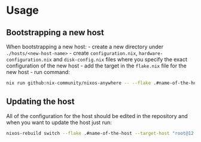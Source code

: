 # Usage

## Bootstrapping a new host

When bootstrapping a new host:
    - create a new directory under `./hosts/<new-host-name>`
    - create `configuration.nix`, `hardware-configuration.nix` and `disk-config.nix` files where you
    specify the exact configuration of the new host
    - add the target in the `flake.nix` file for the new host
    - run command:
```bash
nix run github:nix-community/nixos-anywhere -- --flake .#name-of-the-host root@12.34.56.78
```

## Updating the host

All of the configuration for the host should be edited in the repository and when you want to update the host just run:
```bash
nixos-rebuild switch --flake .#name-of-the-host --target-host "root@12.34.56.78"
```